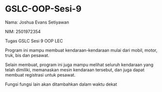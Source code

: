 # GSLC-OOP-Sesi-9

Nama: Joshua Evans Setiyawan

NIM: 2501972354

Tugas GSLC Sesi 9 OOP LEC

Program ini mampu membuat kendaraan-kendaraan mulai dari mobil, motor, truk, bis dan pesawat.

Selain membuat, program ini juga mampu melihat seluruh kendaraan yang telah dimiliki, memanaskan mesin kendaraan tersebut, dan juga dapat membuat registrasi untuk pesawat.

Fungsi fungsi lain akan ditambahkan dalam waktu dekat
